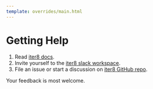 ```yaml
---
template: overrides/main.html
---
```


# Getting Help

1. Read [iter8 docs](https://iter8.tools).
2. Invite yourself to the [iter8 slack workspace](https://iter8-tools.slack.com).
3. File an issue or start a discussion on [iter8 GitHub repo](https://github.com/iter8-tools/docs).

Your feedback is most welcome.